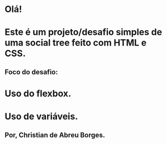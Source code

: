 # Olá!

# Este é um projeto/desafio simples de uma social tree feito com HTML e CSS.

## Foco do desafio:

# Uso do flexbox.

# Uso de variáveis.

## Por, Christian de Abreu Borges.